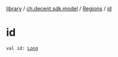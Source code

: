 [library](../../index.md) / [ch.decent.sdk.model](../index.md) / [Regions](index.md) / [id](./id.md)

# id

`val id: `[`Long`](https://kotlinlang.org/api/latest/jvm/stdlib/kotlin/-long/index.html)